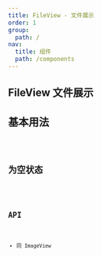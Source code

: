 ```yaml
---
title: FileView - 文件展示
order: 1
group:
  path: /
nav:
  title: 组件
  path: /components
---
```


## FileView 文件展示

## 基本用法

<code src="./demos/base" />

## 为空状态

<code src="./demos/empty" />

## API

- 同 ImageView
